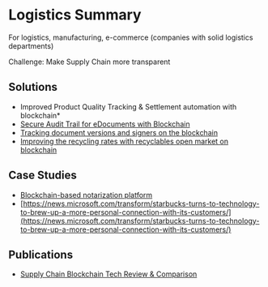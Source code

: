 # Logistics Summary

For logistics, manufacturing, e-commerce \(companies with solid logistics departments\) 

Challenge: Make Supply Chain more transparent

## Solutions

* Improved Product Quality Tracking & Settlement automation with blockchain\*
* [Secure Audit Trail for eDocuments with Blockchain](how-to-track-document-versions-and-signers-on-the-blockchain.md)
* [Tracking document versions and signers on the blockchain](how-to-track-document-versions-and-signers-on-the-blockchain.md)
* [Improving the recycling rates with recyclables open market on blockchain](recyclechain.md)

## Case Studies

* [Blockchain-based notarization platform](../case-studies/notarization-platform.md)
* [https://news.microsoft.com/transform/starbucks-turns-to-technology-to-brew-up-a-more-personal-connection-with-its-customers/](https://news.microsoft.com/transform/starbucks-turns-to-technology-to-brew-up-a-more-personal-connection-with-its-customers/)

## Publications

* [Supply Chain Blockchain Tech Review & Comparison](supply-chain-blockchain-tech-review-and-comparison.md)

